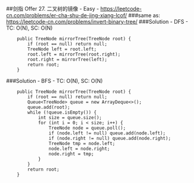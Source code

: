 ##剑指 Offer 27. 二叉树的镜像 - Easy - https://leetcode-cn.com/problems/er-cha-shu-de-jing-xiang-lcof/
###same as: https://leetcode-cn.com/problems/invert-binary-tree/
###Solution - DFS - TC: O(N), SC: O(N)
```
    public TreeNode mirrorTree(TreeNode root) { 
        if (root == null) return null;
        TreeNode left = root.left;
        root.left = mirrorTree(root.right);
        root.right = mirrorTree(left);
        return root;
    }
```
###Solution - BFS - TC: O(N), SC: O(N)
```
    public TreeNode mirrorTree(TreeNode root) {
        if (root == null) return null;
        Queue<TreeNode> queue = new ArrayDeque<>();
        queue.add(root);
        while (!queue.isEmpty()) {
            int size = queue.size();
            for (int i = 0; i < size; i++) {
                TreeNode node = queue.poll();
                if (node.left != null) queue.add(node.left);
                if (node.right != null) queue.add(node.right);
                TreeNode tmp = node.left;
                node.left = node.right;
                node.right = tmp;
            }
        }
        return root;
    }
```